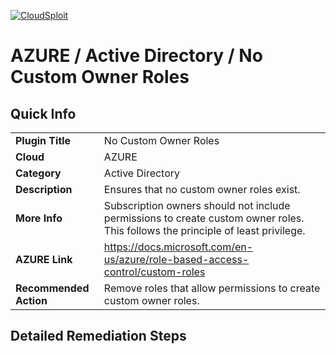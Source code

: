 [![CloudSploit](https://cloudsploit.com/img/logo-new-big-text-100.png "CloudSploit")](https://cloudsploit.com)

# AZURE / Active Directory / No Custom Owner Roles

## Quick Info

| | |
|-|-|
| **Plugin Title** | No Custom Owner Roles |
| **Cloud** | AZURE |
| **Category** | Active Directory |
| **Description** | Ensures that no custom owner roles exist. |
| **More Info** | Subscription owners should not include permissions to create custom owner roles. This follows the principle of least privilege. |
| **AZURE Link** | https://docs.microsoft.com/en-us/azure/role-based-access-control/custom-roles |
| **Recommended Action** | Remove roles that allow permissions to create custom owner roles. |

## Detailed Remediation Steps





